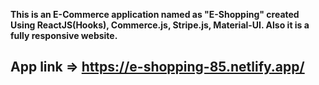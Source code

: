 **This is an E-Commerce application named as "E-Shopping" created Using ReactJS(Hooks), Commerce.js, Stripe.js, Material-UI. Also it is a fully responsive website.**

## **App link** => https://e-shopping-85.netlify.app/
